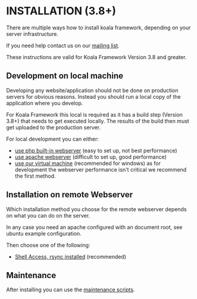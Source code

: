 # INSTALLATION (3.8+)

There are multiple ways how to install koala framework, depending on your server infrastructure.

If you need help contact us on our [mailing list](http://www.koala-framework.org/community/mailing_list).

These instructions are valid for Koala Framework Version 3.8 and greater.

## Development on local machine

Developing any website/application should not be done on production servers for obvious reasons. Instead you should run a local copy of the application where you develop.

For Koala Framework this local is required as it has a build step (Version 3.8+) that needs to get executed locally. The results of the build then must get uploaded to the production server.

For local development you can either:

* [use php built-in webserver](local-development-environment/php-builtin-webserver.md) (easy to set up, not best performance)
* [use apache webserver](local-development-environment/apache.md) (difficult to set up, good performance)
* [use our virtual machine](local-development-environment/virtual-machine.md) (recommended for windows)
as for development the webserver performance isn't critical we recommend the first method.

## Installation on remote Webserver
Which installation method you choose for the remote webserver depends on what you can do on the server.

In any case you need an apache configured with an document root, see ubuntu example configuration.

Then choose one of the following:

* [Shell Access, rsync installed](deployment-to-remote-server/with-rsync.md) (recommended)

## Maintenance

After installing you can use the [maintenance scripts](maintenance.md).
